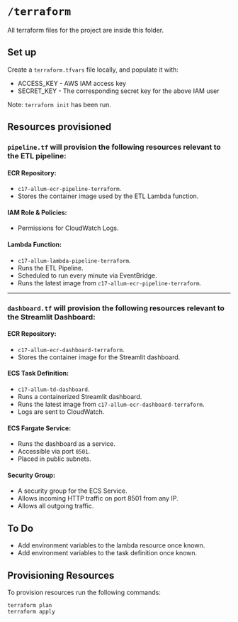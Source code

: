 # `/terraform`

All terraform files for the project are inside this folder.

## Set up

Create a `terraform.tfvars` file locally, and populate it with:

- ACCESS_KEY - AWS IAM access key
- SECRET_KEY - The corresponding secret key for the above IAM user

Note: `terraform init` has been run.

## Resources provisioned

### `pipeline.tf` will provision the following resources relevant to the ETL pipeline:

#### ECR Repository: 
- `c17-allum-ecr-pipeline-terraform`.
- Stores the container image used by the ETL Lambda function.

#### IAM Role & Policies:
- Permissions for CloudWatch Logs.

#### Lambda Function:
- `c17-allum-lambda-pipeline-terraform`.
- Runs the ETL Pipeline.
- Scheduled to run every minute via EventBridge.
- Runs the latest image from `c17-allum-ecr-pipeline-terraform`.

---

### `dashboard.tf` will provision the following resources relevant to the Streamlit Dashboard:

#### ECR Repository:
- `c17-allum-ecr-dashboard-terraform`.
- Stores the container image for the Streamlit dashboard.

#### ECS Task Definition:
- `c17-allum-td-dashboard`.
- Runs a containerized Streamlit dashboard.
- Runs the latest image from `c17-allum-ecr-dashboard-terraform`.
- Logs are sent to CloudWatch.

#### ECS Fargate Service:
- Runs the dashboard as a service.
- Accessible via port `8501`.
- Placed in public subnets.

#### Security Group:
- A security group for the ECS Service.
- Allows incoming HTTP traffic on port 8501 from any IP.
- Allows all outgoing traffic. 

## To Do

- Add environment variables to the lambda resource once known.
- Add environment variables to the task definition once known.

## Provisioning Resources

To provision resources run the following commands:

`terraform plan`  
`terraform apply`